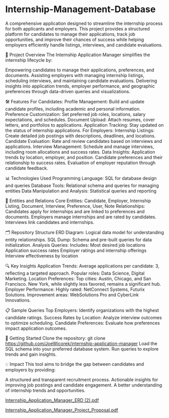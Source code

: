 # Internship-Management-Database
A comprehensive application designed to streamline the internship process for both applicants and employers. This project provides a structured platform for candidates to manage their applications, track job opportunities, and improve their chances of success while helping employers efficiently handle listings, interviews, and candidate evaluations.

🌟 Project Overview
The Internship Application Manager simplifies the internship lifecycle by:

Empowering candidates to manage their applications, preferences, and documents.
Assisting employers with managing internship listings, scheduling interviews, and maintaining candidate evaluations.
Delivering insights into application trends, employer performance, and geographic preferences through data-driven queries and visualizations.

🛠️ Features
For Candidates:
Profile Management: Build and update candidate profiles, including academic and personal information.
Preference Customization: Set preferred job roles, locations, salary expectations, and schedules.
Document Upload: Attach resumes, cover letters, and portfolios to applications.
Application Tracking: Stay updated on the status of internship applications.
For Employers:
Internship Listings: Create detailed job postings with descriptions, deadlines, and locations.
Candidate Evaluation: Rate and review candidates based on interviews and applications.
Interview Management: Schedule and manage interviews, including room allocations and success rates.
Data Insights:
Application trends by location, employer, and position.
Candidate preferences and their relationship to success rates.
Evaluation of employer reputation through candidate feedback.

📊 Technologies Used
Programming Language: SQL for database design and queries
Database Tools: Relational schema and queries for managing entities
Data Manipulation and Analysis: Statistical queries and reporting

📁 Entities and Relations
Core Entities: Candidate, Employer, Internship Listing, Document, Interview, Preference, User, Note
Relationships:
Candidates apply for internships and are linked to preferences and documents.
Employers manage internships and are rated by candidates.
Interviews link candidates and internships.

🗂️ Repository Structure
ERD Diagram: Logical data model for understanding entity relationships.
SQL Dump: Schema and pre-built queries for data initialization.
Analysis Queries: Includes:
Most desired job locations
Application success rates
Employer ratings and internship offerings
Interview effectiveness by location

🔍 Key Insights
Application Trends:
Average applications per candidate: 3, reflecting a targeted approach.
Popular roles: Data Science, Digital Marketing.
Location Preferences:
Top cities: Austin, Chicago, and San Francisco.
New York, while slightly less favored, remains a significant hub.
Employer Performance:
Highly rated: NetConnect Systems, Futurix Solutions.
Improvement areas: WebSolutions Pro and CyberLink Innovations.

📋 Sample Queries
Top Employers: Identify organizations with the highest candidate ratings.
Success Rates by Location: Analyze interview outcomes to optimize scheduling.
Candidate Preferences: Evaluate how preferences impact application outcomes.

🚀 Getting Started
Clone the repository:
git clone https://github.com/JoeWicorek/internship-application-manager
Load the SQL schema into your preferred database system.
Run queries to explore trends and gain insights.

💡 Impact
This tool aims to bridge the gap between candidates and employers by providing:

A structured and transparent recruitment process.
Actionable insights for improving job postings and candidate engagement.
A better understanding of internship trends and opportunities.


[Internship_Application_Manager_ERD (2).pdf](https://github.com/user-attachments/files/17891711/Internship_Application_Manager_ERD.2.pdf)


[Internship_Application_Manager_Project_Proposal.pdf](https://github.com/user-attachments/files/17891712/Internship_Application_Manager_Project_Proposal.pdf)
